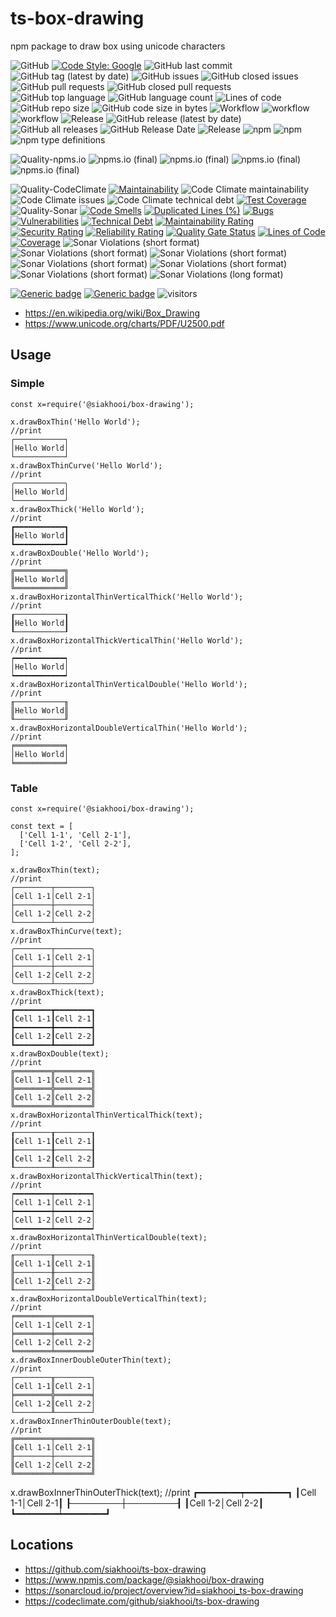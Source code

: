 # ts-box-drawing
npm package to draw box using unicode characters

![GitHub](https://img.shields.io/github/license/siakhooi/ts-box-drawing?logo=github)
[![Code Style: Google](https://img.shields.io/badge/code%20style-google-blueviolet.svg)](https://github.com/google/gts)
![GitHub last commit](https://img.shields.io/github/last-commit/siakhooi/ts-box-drawing?logo=github)
![GitHub tag (latest by date)](https://img.shields.io/github/v/tag/siakhooi/ts-box-drawing?logo=github)
![GitHub issues](https://img.shields.io/github/issues/siakhooi/ts-box-drawing?logo=github)
![GitHub closed issues](https://img.shields.io/github/issues-closed/siakhooi/ts-box-drawing?logo=github)
![GitHub pull requests](https://img.shields.io/github/issues-pr-raw/siakhooi/ts-box-drawing?logo=github)
![GitHub closed pull requests](https://img.shields.io/github/issues-pr-closed-raw/siakhooi/ts-box-drawing?logo=github)
![GitHub top language](https://img.shields.io/github/languages/top/siakhooi/ts-box-drawing?logo=github)
![GitHub language count](https://img.shields.io/github/languages/count/siakhooi/ts-box-drawing?logo=github)
![Lines of code](https://img.shields.io/tokei/lines/github/siakhooi/ts-box-drawing?logo=github)
![GitHub repo size](https://img.shields.io/github/repo-size/siakhooi/ts-box-drawing?logo=github)
![GitHub code size in bytes](https://img.shields.io/github/languages/code-size/siakhooi/ts-box-drawing?logo=github)
![Workflow](https://img.shields.io/badge/Workflow-github-purple)
![workflow](https://github.com/siakhooi/ts-box-drawing/actions/workflows/workflow-build-with-quality-checks.yml/badge.svg)
![workflow](https://github.com/siakhooi/ts-box-drawing/actions/workflows/workflow-deployments.yml/badge.svg)
![Release](https://img.shields.io/badge/Release-github-purple)
![GitHub release (latest by date)](https://img.shields.io/github/v/release/siakhooi/ts-box-drawing?label=GPR%20release&logo=github)
![GitHub all releases](https://img.shields.io/github/downloads/siakhooi/ts-box-drawing/total?color=33cb56&logo=github)
![GitHub Release Date](https://img.shields.io/github/release-date/siakhooi/ts-box-drawing?logo=github)
![Release](https://img.shields.io/badge/Release-npm-purple)
![npm](https://img.shields.io/npm/v/@siakhooi/box-drawing?color=0e7fc0&label=NPM%20release&logo=npm)
![npm](https://img.shields.io/npm/dt/@siakhooi/box-drawing?logo=npm)
![npm type definitions](https://img.shields.io/npm/types/@siakhooi/box-drawing?logo=npm)

![Quality-npms.io](https://img.shields.io/badge/Quality-npms.io-purple)
![npms.io (final)](https://img.shields.io/npms-io/final-score/@siakhooi/box-drawing?logo=npm)
![npms.io (final)](https://img.shields.io/npms-io/maintenance-score/@siakhooi/box-drawing?logo=npm)
![npms.io (final)](https://img.shields.io/npms-io/quality-score/@siakhooi/box-drawing?logo=npm)
![npms.io (final)](https://img.shields.io/npms-io/popularity-score/@siakhooi/box-drawing?logo=npm)

![Quality-CodeClimate](https://img.shields.io/badge/Quality-CodeClimate-purple)
[![Maintainability](https://api.codeclimate.com/v1/badges/b0155bde6c18b4bf37ee/maintainability)](https://codeclimate.com/github/siakhooi/ts-box-drawing/maintainability)
![Code Climate maintainability](https://img.shields.io/codeclimate/maintainability-percentage/siakhooi/ts-box-drawing)
![Code Climate issues](https://img.shields.io/codeclimate/issues/siakhooi/ts-box-drawing)
![Code Climate technical debt](https://img.shields.io/codeclimate/tech-debt/siakhooi/ts-box-drawing)
[![Test Coverage](https://api.codeclimate.com/v1/badges/b0155bde6c18b4bf37ee/test_coverage)](https://codeclimate.com/github/siakhooi/ts-box-drawing/test_coverage)
![Quality-Sonar](https://img.shields.io/badge/Quality-SonarCloud-purple)
[![Code Smells](https://sonarcloud.io/api/project_badges/measure?project=siakhooi_ts-box-drawing&metric=code_smells)](https://sonarcloud.io/summary/new_code?id=siakhooi_ts-box-drawing)
[![Duplicated Lines (%)](https://sonarcloud.io/api/project_badges/measure?project=siakhooi_ts-box-drawing&metric=duplicated_lines_density)](https://sonarcloud.io/summary/new_code?id=siakhooi_ts-box-drawing)
[![Bugs](https://sonarcloud.io/api/project_badges/measure?project=siakhooi_ts-box-drawing&metric=bugs)](https://sonarcloud.io/summary/new_code?id=siakhooi_ts-box-drawing)
[![Vulnerabilities](https://sonarcloud.io/api/project_badges/measure?project=siakhooi_ts-box-drawing&metric=vulnerabilities)](https://sonarcloud.io/summary/new_code?id=siakhooi_ts-box-drawing)
[![Technical Debt](https://sonarcloud.io/api/project_badges/measure?project=siakhooi_ts-box-drawing&metric=sqale_index)](https://sonarcloud.io/summary/new_code?id=siakhooi_ts-box-drawing)
[![Maintainability Rating](https://sonarcloud.io/api/project_badges/measure?project=siakhooi_ts-box-drawing&metric=sqale_rating)](https://sonarcloud.io/summary/new_code?id=siakhooi_ts-box-drawing)
[![Security Rating](https://sonarcloud.io/api/project_badges/measure?project=siakhooi_ts-box-drawing&metric=security_rating)](https://sonarcloud.io/summary/new_code?id=siakhooi_ts-box-drawing)
[![Reliability Rating](https://sonarcloud.io/api/project_badges/measure?project=siakhooi_ts-box-drawing&metric=reliability_rating)](https://sonarcloud.io/summary/new_code?id=siakhooi_ts-box-drawing)
[![Quality Gate Status](https://sonarcloud.io/api/project_badges/measure?project=siakhooi_ts-box-drawing&metric=alert_status)](https://sonarcloud.io/summary/new_code?id=siakhooi_ts-box-drawing)
[![Lines of Code](https://sonarcloud.io/api/project_badges/measure?project=siakhooi_ts-box-drawing&metric=ncloc)](https://sonarcloud.io/summary/new_code?id=siakhooi_ts-box-drawing)
[![Coverage](https://sonarcloud.io/api/project_badges/measure?project=siakhooi_ts-box-drawing&metric=coverage)](https://sonarcloud.io/summary/new_code?id=siakhooi_ts-box-drawing)
![Sonar Violations (short format)](https://img.shields.io/sonar/violations/siakhooi_ts-box-drawing?server=https%3A%2F%2Fsonarcloud.io)
![Sonar Violations (short format)](https://img.shields.io/sonar/blocker_violations/siakhooi_ts-box-drawing?server=https%3A%2F%2Fsonarcloud.io)
![Sonar Violations (short format)](https://img.shields.io/sonar/critical_violations/siakhooi_ts-box-drawing?server=https%3A%2F%2Fsonarcloud.io)
![Sonar Violations (short format)](https://img.shields.io/sonar/major_violations/siakhooi_ts-box-drawing?server=https%3A%2F%2Fsonarcloud.io)
![Sonar Violations (short format)](https://img.shields.io/sonar/minor_violations/siakhooi_ts-box-drawing?server=https%3A%2F%2Fsonarcloud.io)
![Sonar Violations (short format)](https://img.shields.io/sonar/info_violations/siakhooi_ts-box-drawing?server=https%3A%2F%2Fsonarcloud.io)
![Sonar Violations (long format)](https://img.shields.io/sonar/violations/siakhooi_ts-box-drawing?format=long&server=http%3A%2F%2Fsonarcloud.io)

[![Generic badge](https://img.shields.io/badge/Funding-BuyMeACoffee-33cb56.svg)](https://www.buymeacoffee.com/siakhooi)
[![Generic badge](https://img.shields.io/badge/Funding-Ko%20Fi-33cb56.svg)](https://ko-fi.com/siakhooi)
![visitors](https://visitor-badge.glitch.me/badge?page_id=siakhooi.box-drawing&left_color=grey&right_color=#33cb56)


- <https://en.wikipedia.org/wiki/Box_Drawing>
- <https://www.unicode.org/charts/PDF/U2500.pdf>

## Usage

### Simple
```
const x=require('@siakhooi/box-drawing');

x.drawBoxThin('Hello World');
//print
┌───────────┐
│Hello World│
└───────────┘
x.drawBoxThinCurve('Hello World');
//print
╭───────────╮
│Hello World│
╰───────────╯
x.drawBoxThick('Hello World');
//print
┏━━━━━━━━━━━┓
┃Hello World┃
┗━━━━━━━━━━━┛
x.drawBoxDouble('Hello World');
//print
╔═══════════╗
║Hello World║
╚═══════════╝
x.drawBoxHorizontalThinVerticalThick('Hello World');
//print
┎───────────┒
┃Hello World┃
┖───────────┚
x.drawBoxHorizontalThickVerticalThin('Hello World');
//print
┍━━━━━━━━━━━┑
│Hello World│
┕━━━━━━━━━━━┙
x.drawBoxHorizontalThinVerticalDouble('Hello World');
//print
╓───────────╖
║Hello World║
╙───────────╜
x.drawBoxHorizontalDoubleVerticalThin('Hello World');
//print
╒═══════════╕
│Hello World│
╘═══════════╛
```
### Table
```
const x=require('@siakhooi/box-drawing');

const text = [
  ['Cell 1-1', 'Cell 2-1'],
  ['Cell 1-2', 'Cell 2-2'],
];

x.drawBoxThin(text);
//print
┌────────┬────────┐
│Cell 1-1│Cell 2-1│
├────────┼────────┤
│Cell 1-2│Cell 2-2│
└────────┴────────┘
x.drawBoxThinCurve(text);
//print
╭────────┬────────╮
│Cell 1-1│Cell 2-1│
├────────┼────────┤
│Cell 1-2│Cell 2-2│
╰────────┴────────╯
x.drawBoxThick(text);
//print
┏━━━━━━━━┳━━━━━━━━┓
┃Cell 1-1┃Cell 2-1┃
┣━━━━━━━━╋━━━━━━━━┫
┃Cell 1-2┃Cell 2-2┃
┗━━━━━━━━┻━━━━━━━━┛
x.drawBoxDouble(text);
//print
╔════════╦════════╗
║Cell 1-1║Cell 2-1║
╠════════╬════════╣
║Cell 1-2║Cell 2-2║
╚════════╩════════╝
x.drawBoxHorizontalThinVerticalThick(text);
//print
┎────────┰────────┒
┃Cell 1-1┃Cell 2-1┃
┠────────╂────────┨
┃Cell 1-2┃Cell 2-2┃
┖────────┸────────┚
x.drawBoxHorizontalThickVerticalThin(text);
//print
┍━━━━━━━━┯━━━━━━━━┑
│Cell 1-1│Cell 2-1│
┝━━━━━━━━┿━━━━━━━━┥
│Cell 1-2│Cell 2-2│
┕━━━━━━━━┷━━━━━━━━┙
x.drawBoxHorizontalThinVerticalDouble(text);
//print
╓────────╥────────╖
║Cell 1-1║Cell 2-1║
╟────────╫────────╢
║Cell 1-2║Cell 2-2║
╙────────╨────────╜
x.drawBoxHorizontalDoubleVerticalThin(text);
//print
╒════════╤════════╕
│Cell 1-1│Cell 2-1│
╞════════╪════════╡
│Cell 1-2│Cell 2-2│
╘════════╧════════╛
x.drawBoxInnerDoubleOuterThin(text);
//print
┌────────╥────────┐
│Cell 1-1║Cell 2-1│
╞════════╬════════╡
│Cell 1-2║Cell 2-2│
└────────╨────────┘
x.drawBoxInnerThinOuterDouble(text);
//print
╔════════╤════════╗
║Cell 1-1│Cell 2-1║
╟────────┼────────╢
║Cell 1-2│Cell 2-2║
╚════════╧════════╝
```
x.drawBoxInnerThinOuterThick(text);
//print
┏━━━━━━━━┯━━━━━━━━┓
┃Cell 1-1│Cell 2-1┃
┠────────┼────────┨
┃Cell 1-2│Cell 2-2┃
┗━━━━━━━━┷━━━━━━━━┛

## Locations

- <https://github.com/siakhooi/ts-box-drawing>
- <https://www.npmjs.com/package/@siakhooi/box-drawing>
- <https://sonarcloud.io/project/overview?id=siakhooi_ts-box-drawing>
- <https://codeclimate.com/github/siakhooi/ts-box-drawing>
